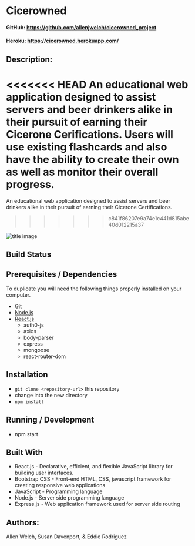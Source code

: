 # Cicerowned

#### GitHub: https://github.com/allenjwelch/cicerowned_project
#### Heroku: https://cicerowned.herokuapp.com/

## Description:
<<<<<<< HEAD
An educational web application designed to assist servers and beer drinkers alike in their pursuit of earning their Cicerone Cerifications. Users will use existing flashcards and also have the ability to create their own as well as monitor their overall progress. 
=======
An educational web application designed to assist servers and beer drinkers alike in their pursuit of earning their Cicerone Certifications. 
>>>>>>> c841f86207e9a74e1c441d815abe40d012215a37

![title image](/public/images/#.png)

## Build Status
<!-- ![Wercker](https://img.shields.io/wercker/ci/wercker/docs.svg) -->

## Prerequisites / Dependencies
To duplicate you will need the following things properly installed on your computer.
* [Git](http://git-scm.com/)
* [Node.js](http://nodejs.org/)
* [React.js](https://reactjs.org/)
  - auth0-js
  - axios
  - body-parser
  - express
  - mongoose 
  - react-router-dom

## Installation
* `git clone <repository-url>` this repository
* change into the new directory
* `npm install`

## Running / Development
* npm start

## Built With
- React.js -  Declarative, efficient, and flexible JavaScript library for building user interfaces.
- Bootstrap CSS - Front-end HTML, CSS, javascript framework for creating responsive web applications
- JavaScript - Programming language
- Node.js - Server side programming language
- Express.js - Web application framework used for server side routing


## Authors:  
Allen Welch, Susan Davenport, & Eddie Rodriguez